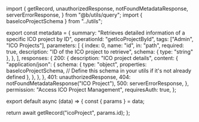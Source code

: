 import {
  getRecord,
  unauthorizedResponse,
  notFoundMetadataResponse,
  serverErrorResponse,
} from "@b/utils/query";
import { baseIcoProjectSchema } from "../utils";

export const metadata = {
  summary: "Retrieves detailed information of a specific ICO project by ID",
  operationId: "getIcoProjectById",
  tags: ["Admin", "ICO Projects"],
  parameters: [
    {
      index: 0,
      name: "id",
      in: "path",
      required: true,
      description: "ID of the ICO project to retrieve",
      schema: { type: "string" },
    },
  ],
  responses: {
    200: {
      description: "ICO project details",
      content: {
        "application/json": {
          schema: {
            type: "object",
            properties: baseIcoProjectSchema, // Define this schema in your utils if it's not already defined
          },
        },
      },
    },
    401: unauthorizedResponse,
    404: notFoundMetadataResponse("ICO Project"),
    500: serverErrorResponse,
  },
  permission: "Access ICO Project Management",
  requiresAuth: true,
};

export default async (data) => {
  const { params } = data;

  return await getRecord("icoProject", params.id);
};
